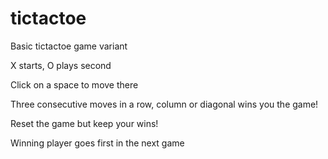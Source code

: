 # tictactoe

Basic tictactoe game variant

X starts, O plays second

Click on a space to move there

Three consecutive moves in a row, column or diagonal wins you the game!

Reset the game but keep your wins!

Winning player goes first in the next game

